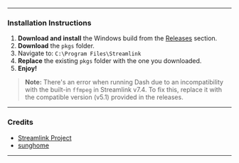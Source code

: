 

---

### Installation Instructions

1. **Download and install** the Windows build from the [Releases](https://github.com/imrsaleh/option_key_for_streamlink7.4/releases) section.
2. **Download** the `pkgs` folder.
3. Navigate to:
   `C:\Program Files\Streamlink`
4. **Replace** the existing `pkgs` folder with the one you downloaded.
5. **Enjoy!**

> **Note:** There's an error when running Dash due to an incompatibility with the built-in `ffmpeg` in Streamlink v7.4. To fix this, replace it with the compatible version (v5.1) provided in the releases.

---

### Credits

* [Streamlink Project](https://github.com/streamlink)
* [sunghome](https://github.com/sunghome)

---


